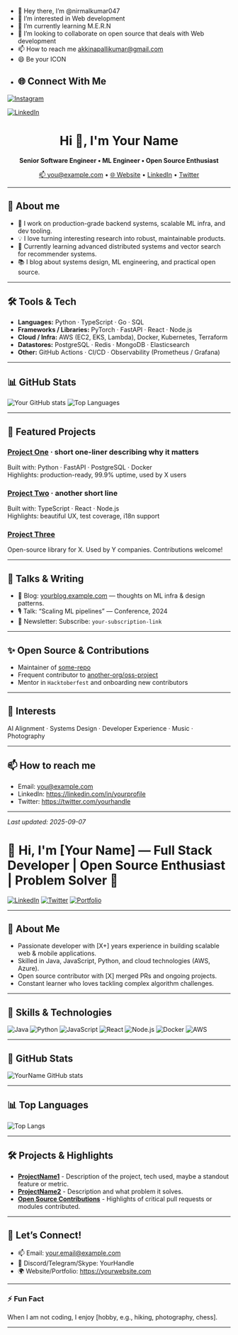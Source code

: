 - 👋 Hey there, I’m @nirmalkumar047
- 👀 I’m interested in Web development
- 🌱 I’m currently learning M.E.R.N
- 💞️ I’m looking to collaborate on open source that deals with Web development
- 📫 How to reach me akkinapallikumar@gmail.com
- 😄 Be your ICON
- ## 🌐 Connect With Me

[![Instagram](https://img.shields.io/badge/Instagram-Follow-E4405F?style=for-the-badge&logo=instagram&logoColor=white)](https://instagram.com/nirmal_kumar__002)

[![LinkedIn](https://img.shields.io/badge/LinkedIn-Connect-blue?style=for-the-badge&logo=linkedin&logoColor=white)](https://www.linkedin.com/in/nirmalkumara02/)


<!--
  Drop this file into a repo named: YOUR-USERNAME (replace YOUR-USERNAME below)
  Then visit: https://github.com/YOUR-USERNAME to see it on your profile.
-->

<h1 align="center">Hi 👋, I'm Your Name</h1>
<p align="center">
  <strong>Senior Software Engineer • ML Engineer • Open Source Enthusiast</strong>
</p>

<p align="center">
  <a href="mailto:you@example.com">📫 you@example.com</a> •
  <a href="https://your-website.example">🌐 Website</a> •
  <a href="https://linkedin.com/in/yourprofile">LinkedIn</a> •
  <a href="https://twitter.com/yourhandle">Twitter</a>
</p>

---

## 🔭 About me
- 🔬 I work on production-grade backend systems, scalable ML infra, and dev tooling.
- 💡 I love turning interesting research into robust, maintainable products.
- 🧠 Currently learning advanced distributed systems and vector search for recommender systems.
- 📚 I blog about systems design, ML engineering, and practical open source.

---

## 🛠️ Tools & Tech
- **Languages:** Python · TypeScript · Go · SQL
- **Frameworks / Libraries:** PyTorch · FastAPI · React · Node.js
- **Cloud / Infra:** AWS (EC2, EKS, Lambda), Docker, Kubernetes, Terraform
- **Datastores:** PostgreSQL · Redis · MongoDB · Elasticsearch
- **Other:** GitHub Actions · CI/CD · Observability (Prometheus / Grafana)

---

## 📊 GitHub Stats

<!-- Replace YOUR-USERNAME in the URLs below -->
<p align="left">
  <img alt="Your GitHub stats" src="https://github-readme-stats.vercel.app/api?username=YOUR-USERNAME&show_icons=true&include_all_commits=true&theme=tokyonight" />
  <img alt="Top Languages" src="https://github-readme-stats.vercel.app/api/top-langs/?username=YOUR-USERNAME&layout=compact&theme=tokyonight" />
</p>

---

## 🚀 Featured Projects

### [Project One](https://github.com/YOUR-USERNAME/project-one) · short one-liner describing why it matters  
Built with: Python · FastAPI · PostgreSQL · Docker  
Highlights: production-ready, 99.9% uptime, used by X users

### [Project Two](https://github.com/YOUR-USERNAME/project-two) · another short line  
Built with: TypeScript · React · Node.js  
Highlights: beautiful UX, test coverage, i18n support

### [Project Three](https://github.com/YOUR-USERNAME/project-three)  
Open-source library for X. Used by Y companies. Contributions welcome!

---

## 🎤 Talks & Writing
- 📘 Blog: [yourblog.example.com](https://yourblog.example.com) — thoughts on ML infra & design patterns.
- 🎙️ Talk: “Scaling ML pipelines” — Conference, 2024
- 🧾 Newsletter: Subscribe: `your-subscription-link`

---

## ✨ Open Source & Contributions
- Maintainer of [some-repo](https://github.com/YOUR-USERNAME/some-repo)
- Frequent contributor to [another-org/oss-project](https://github.com/another-org/oss-project)
- Mentor in `Hacktoberfest` and onboarding new contributors

---

## 🧩 Interests
AI Alignment · Systems Design · Developer Experience · Music · Photography

---

## 📫 How to reach me
- Email: you@example.com  
- LinkedIn: https://linkedin.com/in/yourprofile  
- Twitter: https://twitter.com/yourhandle

---

_Last updated: <a id="last-updated">2025-09-07</a>_



# 👋 Hi, I'm [Your Name] — Full Stack Developer | Open Source Enthusiast | Problem Solver 🚀

[![LinkedIn](https://img.shields.io/badge/LinkedIn-YourLinkedIn-blue?style=for-the-badge&logo=linkedin)](https://linkedin.com/in/YourLinkedIn) 
[![Twitter](https://img.shields.io/badge/Twitter-@YourTwitter-blue?style=for-the-badge&logo=twitter)](https://twitter.com/YourTwitter) 
[![Portfolio](https://img.shields.io/badge/Portfolio-website-green?style=for-the-badge&logo=google-chrome)](https://yourwebsite.com) 

---

## 🔭 About Me

- Passionate developer with [X+] years experience in building scalable web & mobile applications.
- Skilled in Java, JavaScript, Python, and cloud technologies (AWS, Azure).
- Open source contributor with [X] merged PRs and ongoing projects.
- Constant learner who loves tackling complex algorithm challenges.

---

## 💼 Skills & Technologies

![Java](https://img.shields.io/badge/Java-ED8B00?style=for-the-badge&logo=java&logoColor=white)
![Python](https://img.shields.io/badge/Python-3776AB?style=for-the-badge&logo=python&logoColor=white)
![JavaScript](https://img.shields.io/badge/JavaScript-F7DF1E?style=for-the-badge&logo=javascript&logoColor=black)
![React](https://img.shields.io/badge/React-61DAFB?style=for-the-badge&logo=react&logoColor=black)
![Node.js](https://img.shields.io/badge/Node.js-339933?style=for-the-badge&logo=nodedotjs&logoColor=white)
![Docker](https://img.shields.io/badge/Docker-2496ED?style=for-the-badge&logo=docker&logoColor=white)
![AWS](https://img.shields.io/badge/AWS-232F3E?style=for-the-badge&logo=amazonaws&logoColor=white)

---

## 🚀 GitHub Stats

![YourName GitHub stats](https://github-readme-stats.vercel.app/api?username=YourGitHubUsername&show_icons=true&count_private=true&theme=radical)

---

## 📊 Top Languages

![Top Langs](https://github-readme-stats.vercel.app/api/top-langs/?username=YourGitHubUsername&layout=compact&theme=radical)

---

## 🛠️ Projects & Highlights

- [**ProjectName1**](https://github.com/YourGitHubUsername/ProjectName1) - Description of the project, tech used, maybe a standout feature or metric.
- [**ProjectName2**](https://github.com/YourGitHubUsername/ProjectName2) - Description and what problem it solves.
- [**Open Source Contributions**](https://github.com/YourGitHubUsername?q=is%3Apr+is%3Aclosed) - Highlights of critical pull requests or modules contributed.

---

## 🤝 Let’s Connect!

- 📫 Email: your.email@example.com
- 💬 Discord/Telegram/Skype: YourHandle
- 🌍 Website/Portfolio: https://yourwebsite.com

---

### ⚡ Fun Fact

When I am not coding, I enjoy [hobby, e.g., hiking, photography, chess].

---

<!-- Proudly created with ❤️ by Your Name -->




<!---
nirmalkumar047/nirmalkumar047 is a ✨ special ✨ repository because its `README.md` (this file) appears on your GitHub profile.
You can click the Preview link to take a look at your changes.
--->
